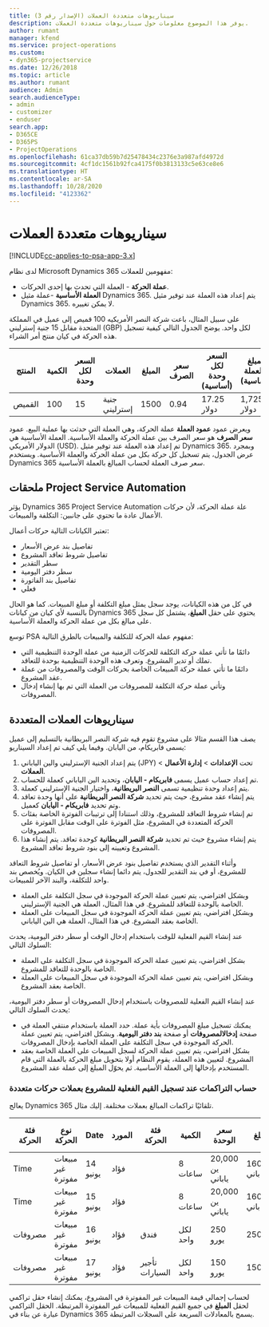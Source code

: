 ```yaml
---
title: سيناريوهات متعددة العملات (الإصدار رقم 3)
description: يوفر هذا الموضوع معلومات حول سيناريوهات متعددة العملات.
author: rumant
manager: kfend
ms.service: project-operations
ms.custom:
- dyn365-projectservice
ms.date: 12/26/2018
ms.topic: article
ms.author: rumant
audience: Admin
search.audienceType:
- admin
- customizer
- enduser
search.app:
- D365CE
- D365PS
- ProjectOperations
ms.openlocfilehash: 61ca37db59b7d25478434c2376e3a987afd4972d
ms.sourcegitcommit: 4cf1dc1561b92fca4175f0b3813133c5e63ce8e6
ms.translationtype: HT
ms.contentlocale: ar-SA
ms.lasthandoff: 10/28/2020
ms.locfileid: "4123362"
---
```

# <a name="multiple-currency-scenarios"></a>سيناريوهات متعددة العملات

[!INCLUDE[cc-applies-to-psa-app-3.x](../includes/cc-applies-to-psa-app-3x.md)]

لدى نظام Microsoft Dynamics 365 مفهومين للعملات:

- **عملة الحركة** - العملة التي تحدث بها إحدى الحركات. 
- **العملة الأساسية** -عملة مثيل Dynamics 365. يتم إعداد هذه العملة عند توفير مثيل Dynamics 365. لا يمكن تغييره.

على سبيل المثال، باعت شركة النصر الأمريكيه 100 قميص إلى عميل في المملكة المتحدة مقابل 15 جنية إسترليني (GBP) لكل واحد. يوضح الجدول التالي كيفية تسجيل هذه الحركة في كيان منتج أمر الشراء.

| المنتج | الكمية | السعر لكل وحدة | العملات | المبلغ | سعر الصرف | السعر لكل وحدة (أساسية)| المبلغ (بالعملة الأساسية)|
|---------|----------|----------------|----------|--------|---------------|----------------------|--------------|
| القميص | 100      | 15             | جنية إسترليني      | 1500   | 0.94          | 17.25 دولار               | 1,725 دولار       |

ويعرض عمود **عمود العملة** عملة الحركة، وهي العملة التي حدثت بها عملية البيع. عمود **سعر الصرف** هو سعر الصرف بين عملة الحركة والعملة الأساسية. العملة الأساسية هي الدولار الأمريكي (USD). تم إعداد هذه العملة عند توفير مثيل Dynamics 365.
وبمجرد عرض الجدول، يتم تسجيل كل حركة بكل من عملة الحركة والعملة الأساسية. ويستخدم Dynamics 365 سعر صرف العملة لحساب المبالغ بالعملة الأساسية.

## <a name="project-service-automation-extensions"></a>ملحقات Project Service Automation

يؤثر Dynamics 365 Project Service Automation علة عملة الحركة، لأن حركات الأعمال عادة ما تحتوي على جانبين: التكلفة والمبيعات.

تعتبر الكيانات التالية حركات أعمال:

- تفاصيل بند عرض الأسعار‬
- تفاصيل شروط تعاقد المشروع
- سطر التقدير
- سطر دفتر اليومية
- تفاصيل بند الفاتورة
- فعلي

في كل من هذه الكيانات، يوجد سجل يمثل مبلغ التكلفة أو مبلغ المبيعات. كما هو الحال بالنسبة لأي كيان من كيانات Dynamics 365 يحتوي على حقل **المبلغ**، يشتمل كل سجل على مبالغ بكل من عملة الحركة والعملة الأساسية. 

توسع PSA مفهوم عملة الحركة للتكلفة والمبيعات بالطرق التالية:

- دائمًا ما تأتي عملة حركة التكلفة للحركات الزمنية من عملة الوحدة التنظيمية التي تملك أو تدير المشروع. وتعرف هذه الوحدة التنظيمية بوحدة للتعاقد.
- دائمًا ما تأتي عملة حركة المبيعات الخاصة بحركات الوقت والمصروفات من عملة عقد المشروع.
- وتأتي عملة حركة التكلفة للمصروفات من العملة التي تم بها إنشاء إدخال المصروفات.

## <a name="multiple-currency-scenario"></a>سيناريوهات العملات المتعددة

يصف هذا القسم مثالا على مشروع تقوم فيه شركة النصر البريطانية بالتسليم إلى عميل يسمى فابريكام، من اليابان. وفيما يلي كيف تم إعداد السيناريو:

1. يتم إعداد الجنية الإسترليني والين الياباني (JPY) تحت **الإعدادات** \> **إدارة الأعمال** \> **العملات**. 
2. تم إعداد حساب عميل يسمى **فابريكام - اليابان**، وتحديد الين الياباني كعملة للحساب.
3. يتم إعداد وحدة تنظيمية تسمى **النصر البريطانية**، واختيار الجنية الإسترليني كعملة.
4. يتم إنشاء عقد مشروع، حيث يتم تحديد **شركة النصر البريطانية** على أنها وحدة تعاقد وتم تحديد **فابريكام - اليابان** كعميل.
5. تم إنشاء شروط التعاقد للمشروع، وذلك استنادا إلى ترتيبات الفوترة الخاصة بفئات الحركة المتعددة في المشروع، مثل الفوترة على الوقت مقابل الفوترة على المصروفات.
6. يتم إنشاء مشروع حيث تم تحديد **شركة النصر البريطانية** كوحدة تعاقد. يتم إنشاء هذا المشروع وتعيينه إلى بنود شروط تعاقد المشروع.


وأثناء التقدير الذي يستخدم تفاصيل بنود عرض الأسعار، أو تفاصيل شروط التعاقد للمشروع، أو في بند التقدير للجدول، يتم دائما إنشاء سجلين في الكيان. ويُخصص بند واحد للتكلفة، والبند الآخر للمبيعات.

- وبشكل افتراضي، يتم تعيين عملة الحركة الموجودة في سجل التكلفة على العملة الخاصة بالوحدة للتعاقد للمشروع. في هذا المثال، العملة هي الجنية الإسترليني.
- وبشكل افتراضي، يتم تعيين عملة الحركة الموجودة في سجل المبيعات على العملة الخاصة بعقد المشروع. في هذا المثال، العملة هي الين الياباني.

عند إنشاء القيم الفعلية للوقت باستخدام إدخال الوقت أو سطر دفتر اليومية، يحدث السلوك التالي:

- بشكل افتراضي، يتم تعيين عملة الحركة الموجودة في سجل التكلفة على العملة الخاصة بالوحدة للتعاقد للمشروع.
- وبشكل افتراضي، يتم تعيين عملة الحركة الموجودة في سجل المبيعات على العملة الخاصة بعقد المشروع.

عند إنشاء القيم الفعلية للمصروفات باستخدام إدخال المصروفات أو سطر دفتر اليومية، يحدث السلوك التالي:

- يمكنك تسجيل مبلغ المصروفات بأية عملة. حدد العملة باستخدام منتقي العملة في صفحة **إدخالالمصروفات** أو صفحة **بند دفتر اليومية**. وبشكل افتراضي، يتم تعيين عملة الحركة الموجودة في سجل التكلفة على العملة الخاصة بإدخال المصروفات. 
- بشكل افتراضي، يتم تعيين عملة الحركة لسجل المبيعات على العملة الخاصة بعقد المشروع. لتعيين هذه العملة، يقوم النظام أولا بتحويل مبلغ الحركة بالعملة التي قام المستخدم بإدخالها إلى العملة الأساسية. ثم يحوّل المبلغ إلى عملة عقد المشروع. 

### <a name="computing-roll-ups-when-project-actuals-are-recorded-in-multiple-transaction-currencies"></a>حساب التراكمات عند تسجيل القيم الفعلية للمشروع بعملات حركات متعددة

يعالج Dynamics 365 تلقائيًا تراكمات المبالغ بعملات مختلفة. إليك مثال.

| فئة الحركة | ‏‫نوع الحركة| Date‬   | المورد | فئة الحركة | الكمية | سعر الوحدة | المبلغ      | سعر الصرف | ‏‫المبلغ بالعملة الأساسية |
|-------------------|------------------|--------|----------|----------------------|----------|--------------|-------------|---------------|----------------|
| Time              | مبيعات غير مفوترة   | 14 يونيو | فؤاد  |                      | 8 ساعات    | 20,000 ين ياباني    | 160,000 ين ياباني | 123           | 1,300.81 دولار أمريكي    |
| Time              | مبيعات غير مفوترة   | 15 يونيو | فؤاد  |                      | 8 ساعات    | 20,000 ين ياباني    | 160,000 ين ياباني | 123           | 1,300.81 دولار أمريكي    |
| مصروفات           | مبيعات غير مفوترة   | 16 يونيو | فؤاد  | فندق                | لكل واحد     | 250 يورو      | 250 يورو     | 0.94          | 265.95 دولار أمريكي     |
| مصروفات           | مبيعات غير مفوترة   | 17 يونيو | فؤاد  | تأجير السيارات           | لكل واحد     | 150 يورو      | 150 يورو     | 0.94          | 159.57 دولار أمريكي     |

لحساب إجمالي قيمة المبيعات غير المفوترة في المشروع، يمكنك إنشاء حقل تراكمي لحقل **المبلغ** في جميع القيم الفعلية للمبيعات غير المفوترة المرتبطة. الحقل التراكمي عبارة عن بناء في Dynamics 365 يسمح بالمعادلات السريعة على السجلات المرتبطة.
